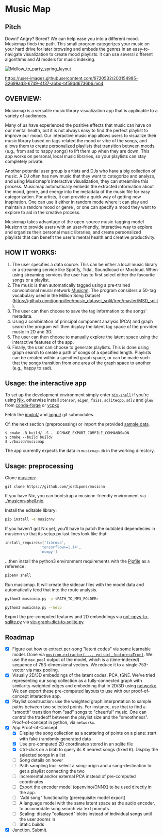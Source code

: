 # Music Map

## Pitch

Down? Angry? Bored? We can help ease you into a different mood. Musicmap finds the path. 
This small program categorizes your music on your hard drive for later browsing and embeds the genres in an easy-to-navigate visualization to create mood playlists.
It can use several different algorithms and AI models for music indexing.

![Mellow_to_party_spring_layout](https://user-images.githubusercontent.com/66002874/200176045-65ea2c53-d1eb-4dbc-bc0e-12f64214ccfa.png)

https://user-images.githubusercontent.com/9720532/200154985-32699ad3-6749-4f37-abbd-bf59dd6736b6.mp4

## OVERVIEW:

Musicmap is a versatile music library visualization app that is applicable to a variety of audiences. 

Many of us have experienced the positive effects that music can have on our mental health, but it is not always easy to find the perfect playlist to improve our mood. Our interactive music map allows users to visualize their music library based on tags related the mood or vibe of the songs, and allows them to create personalized playlists that transition between moods (e.g., from sad to happy songs) to lift them up when they are down. This app works on personal, local music libraries, so your playlists can stay completely private. 

Another potential user group is artists and DJs who have a big collection of music. A DJ often has new music that they want to categorize and analyze, and using Musicmap's interactive visualization, they can streamline this process. Musicmap automatically embeds the extracted information about the mood, genre, and energy into the metadata of the music file for easy categorization. For artists, it can provide a quick way of getting new inspiration. One can use it either in random mode where it can play and maintain a random mood or genre , or one can specify a mood they want to explore to aid in the creative process.

Musicmap takes advantage of the open-source music-tagging model Musicnn to provide users with an user-friendly, interactive way to explore and organize their personal music libraries, and create personalized playlists that can benefit the user's mental health and creative productivity. 

## HOW IT WORKS: 

1. The user specifies a data source. This can be either a local music library or a streaming service like Spotify, Tidal, Soundlcoud or Mixcloud. When using streaming services the user has to first select either the favourite songs or a playlist.
2. The music is then automatically tagged using a pre-trained convolutional neural network [Musicnn](https://github.com/jordipons/musicnn). The program considers a 50-tag vocabulary used in the Million Song Dataset (https://github.com/jongpillee/music_dataset_split/tree/master/MSD_split). 
3. The user can then choose to save the tag information to the songs' metadata. 
4.  Using a combination of principal component analysis (PCA) and graph search the program will then display the latent tag space of the provided music in 2D and 3D.
5. The user can then choose to manually explore the latent space using the interactive features of the app. 
6. Finally, the user can choose to generate playlists. This is done using graph search to create a path of songs of a specified length. Playlists can be created within a specified graph space, or  can be made  such that the songs transition from one area of the graph space to another (e.g., happy to sad). 

## Usage: the interactive app

To set up the development environment simply enter [`nix-shell`](./shell.nix)
if you're using [Nix](https://github.com/NixOS/nix),
otherwise install `xtensor`, `eigen`, `faiss`, `sqlitecpp`, `sdl2` and `glew`
from [conda-forge](https://mamba.readthedocs.io/en/latest/user_guide/micromamba.html)
or [vcpkg](https://github.com/microsoft/vcpkg).

Fetch the [implot/](./implot) and [imgui/](./imgui) git submodules.

Cf. the next section (preprocessing)
or import the provided [sample data](https://gist.github.com/29ae32af3222950d307883a3d3ad24b5).

```console
$ cmake -B build/ -S . -DCMAKE_EXPORT_COMPILE_COMMANDS=ON
$ cmake --build build/
$ ./build/musicmap
```

The app currently expects the data in `musicmap.db` in the working directory.

## Usage: preprocessing

Clone [musicnn](https://github.com/jordipons/musicnn):

```console
git clone https://github.com/jordipons/musicnn
```

If you have Nix, you can bootstrap a musicnn-friendly environment via [./musicnn-shell.nix](./musicnn-shell.nix).

Install the editable library:

```bash
pip install -e musicnn/
```

If you haven't got Nix yet, you'll have to patch the outdated dependecies in
musicnn so that its setup.py last lines look like that:

```python
install_requires=['librosa',
                'tensorflow>=1.14',
                'numpy']
```


...then install the python3 environment requirements with the [Pipfile](./Pipfile) as a reference:

```bash
pipenv shell
```

Run musicmap.
It will create the sidecar files with the model data and automatically feed that into the route analysis.

```bash
python3 musicmap.py -p <PATH_TO_MP3_FOLDER>
```

```bash
python3 musicmap.py --help
```

Export the pre-computed features and 2D embeddings
via [not-npys-to-sqlite.py](./not-npys-to-sqlite.py)
via [vic-graph-dict-to-sqlite.py](./vic-graph-dict-to-sqlite.py)


## Roadmap

- [x] Figure out how to extract per-song "latent codes" via some learnable model.
  Done via [`musicnn.extractor(..., extract_features=True)`](https://github.com/jordipons/musicnn/). 
  We use the `max_pool` output of the model, which is a (time-indexed) sequence of 753-dimensional vectors.
  We reduce it to a single 753-vector via max pooling.
- [x] Visually 2D/3D embeddings of the latent codes: PCA, tSNE. We've tried representing our song collection as a fully-connected graph with similarity-weighted edges and embedding that in 2D/3D using [networkx](https://networkx.org/). We can export these pre-computed layouts to use with our proof-of-concept interactive app.
- [x] Playlist construction: use the weighted graph interpretation to sample paths between two selected points. For instance, use that to find a "smooth" transition from "sad" songs to "cheerful" music. One can control the tradeoff between the playlist size and the "smoothness". Proof-of-concept in python, via `networkx`.
- [x] App Proof-of-Concept
    - [x] Display the song collection as a scattering of points on a plane: start with fake (randomly generated data
    - [x] Use pre-computed 2D coordinates stored in an sqlite file
    - [x] Ctrl-click on a blob to query its $K$ nearest songs (fixed $K$). Display the selected songs in a list
    - [ ] Song details on hover
    - [ ] Path sampling tool: select a song-origin and a song-destination to get a playlist connecting the two
    - [ ] Incremental and/or external PCA instead of pre-computed coordinates
    - [ ] Export the encoder model (openvino/ONNX) to be used directly in the app.
    - [ ] "Add song" functionality (prerequisite: model export)
    - [ ] A language model with the same latent space as the audio encoder, to
      accomodate song search via text prompts.
    - [ ] Scaling: display "collapsed" blobs instead of individual songs until
      the user zooms in
    - [ ] Static builds
- [x] Junction. Submit.
